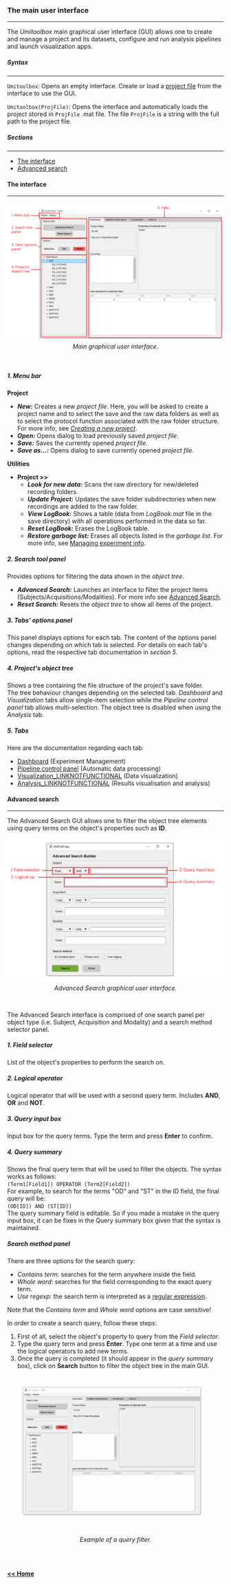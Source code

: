 ### The main user interface
___

The *Umitoolbox* main graphical user interface (GUI) allows one to create and manage a project and its datasets, configure and run analysis pipelines and launch visualization apps.

##### Syntax
___

`Umitoolbox`: Opens an empty interface. Create or load a [project file](/creating_a_new_project.md) from the interface to use the GUI.

`Umitoolbox(ProjFile)`: Opens the interface and automatically loads the project stored in `ProjFile` .mat file. The file `ProjFile` is a string with the full path to the project file.

##### Sections
___   

* [The interface](#the-interface)
* [Advanced search](#advanced-search)

#### The interface
___

<p align="center">
  <img alt="guiMainComponents" src="../../assets/img/mainGUI_mainComp.png"/> <br>
  <em>Main graphical user interface.</em>
</p><br>

##### 1. Menu bar
**Project**
* ***New:*** Creates a new *project file*. Here, you will be asked to create a project name and to select the save and the raw data folders as well as to select the protocol function associated with the raw folder structure. For more info, see [*Creating a new project*](/creating_a_new_project.md).
* ***Open:*** Opens dialog to load previously saved *project file*.
* ***Save:*** Saves the currently opened *project file*.
* ***Save as...:*** Opens dialog to save currently opened *project file*.   

**Utilities**
* **Project >>**
    * ***Look for new data:*** Scans the raw directory for new/deleted recording folders.
    * ***Update Project:*** Updates the save folder subdirectories when new recordings are added to the raw folder.
    * ***View LogBook:*** Shows a table (data from *LogBook.mat* file in the save directory) with all operations performed in the data so far.
    * ***Reset LogBook:*** Erases the LogBook table.
    * ***Restore garbage list:*** Erases all objects listed in the *garbage list*. For more info, see [Managing experiment info](/ht_manage_exp.md).

##### 2. Search tool panel
Provides options for filtering the data shown in the *object tree*.

* ***Advanced Search:*** Launches an interface to filter the project items (Subjects/Acquisitions/Modalities). For more info see [Advanced Search](#advanced-search).
* ***Reset Search:*** Resets the *object tree* to show all items of the project.

##### 3. Tabs' options panel
This panel displays options for each tab. The content of the options panel changes depending on which tab is selected. For details on each tab's options, read the respective tab documentation in *section 5*.

##### 4. Project's object tree
Shows a tree containing the file structure of the project's save folder.\
The tree behaviour changes depending on the selected tab. *Dashboard* and *Visualization* tabs allow single-item selection while the *Pipeline control panel* tab allows multi-selection. The object tree is disabled when using the *Analysis* tab.

##### 5. Tabs
Here are the documentation regarding each tab:
* [Dashboard](/maingui_dashboard.md) (Experiment Management)
* [Pipeline control panel](/maingui_pipeline.md) (Automatic data processing)
* [Visualization_LINKNOTFUNCTIONAL](/maingui_visualization.md) (Data visualization)
* [Analysis_LINKNOTFUNCTIONAL](/maingui_analysis.md) (Results visualisation and analysis)

#### Advanced search
___

The Advanced Search GUI allows one to filter the object tree elements using query terms on the object's properties such as **ID**.

<p align="center">
  <img alt="advanced_searchGUIComp" src="../../assets/img/advanced_search_fig1.png"/> <br>
  <em>Advanced Search graphical user interface.</em>
</p><br>

The Advanced Search interface is comprised of one search panel per object type (i.e. Subject, Acquisition and Modality) and a search method selector panel.
##### 1. Field selector
List of the object's properties to perform the search on.

##### 2. Logical operator
Logical operator that will be used with a second query term. Includes **AND**, **OR** and **NOT**.

##### 3. Query input box
Input box for the query terms. Type the term and press **Enter** to confirm.

##### 4. Query summary
Shows the final query term that will be used to filter the objects. The syntax works as follows:   
`(Term1[Field1]) OPERATOR (Term2[Field2])`\
For example, to search for the terms "OD" and "ST" in the ID field, the final query will be:\
`(OD[ID]) AND (ST[ID])`\
The query summary field is editable. So if you made a mistake in the query input box, it can be fixes in the Query summary box given that the syntax is maintained.

##### Search method panel

There are three options for the search query:
* *Contains term*: searches for the term anywhere inside the field.
* *Whole word*: searches for the field corresponding to the exact query term.
* *Use regexp*: the search term is interpreted as a [regular expression](https://www.mathworks.com/help/matlab/ref/regexp.html).

Note that the *Contains term* and *Whole word* options are case sensitive!

In order to create a search query, follow these steps:   
  1. First of all, select the object's property to query from the *Field selector*.
  2. Type the query term and press **Enter**. Type one term at a time and use the logical operators to add new terms.
  3. Once the query is completed (it should appear in the *query summary* box), click on **Search** button to filter the object tree in the main GUI.

<p align="center">
  <img alt="advanced_searchExample" src="../../assets/gifs/advanced_search_example.gif"/> <br>
  <em>Example of a query filter.</em>
</p><br>


\
[**<< Home**](../../index.md)                                                                   

